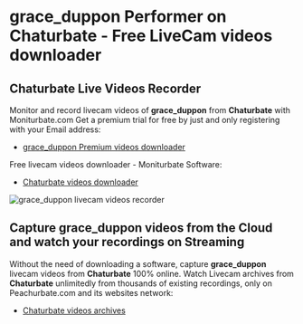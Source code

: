 # grace_duppon Performer on Chaturbate - Free LiveCam videos downloader

## Chaturbate Live Videos Recorder

Monitor and record livecam videos of **grace_duppon** from **Chaturbate** with Moniturbate.com
Get a premium trial for free by just and only registering with your Email address:
* [grace_duppon Premium videos downloader](https://moniturbate.com/request-demo-licence-key.html)

Free livecam videos downloader - Moniturbate Software:
* [Chaturbate videos downloader](https://moniturbate.com/moniturbate-download-software.html)

![grace_duppon livecam videos recorder](https://peachurnet.com/templates/moniturbate-software.png)


## Capture grace_duppon videos from the Cloud and watch your recordings on Streaming

Without the need of downloading a software, capture **grace_duppon** livecam videos from **Chaturbate** 100% online.
Watch Livecam archives from **Chaturbate** unlimitedly from thousands of existing recordings, only on Peachurbate.com and its websites network:
* [Chaturbate videos archives](https://peachurnet.com/)